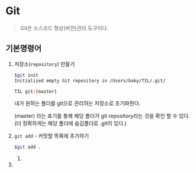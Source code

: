 # Git

> Git은 소스코드 형상(버전)관리 도구이다.



## 기본명령어

1. 저장소(`repository`) 만들기

   ```bash
   $git init
   Initialized empty Git repository in /Users/baky/TIL/.git/
   
   TIL git:(master)
   ```

   내가 원하는 폴더를 git으로 관리하는 저장소로 초기화한다.

   (master) 라는 표기를 통해 해당 폴더가 git repository라는 것을 확인 할 수 있다.(더 정확하게는 해당 폴더에 숨김폴더로 .git이 있다.)

2. `git add` - 커밋할 목록에 추가하기

   ```bash
   $git add .
   ```

   1. 

3. 